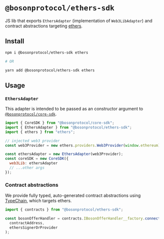 # `@bosonprotocol/ethers-sdk`

JS lib that exports `EthersAdapter` (implementation of `Web3LibAdapter`) and contract abstractions targeting [ethers](https://docs.ethers.io/v5/).

## Install

```bash
npm i @bosonprotocol/ethers-sdk ethers

# OR

yarn add @bosonprotocol/ethers-sdk ethers
```

## Usage

### `EthersAdapter`

This adapter is intended to be passed as an constructor argument to [`@bosonprotocol/core-sdk`](/packages/core-sdk/README.md).

```js
import { CoreSDK } from "@bosonprotocol/core-sdk";
import { EthersAdapter } from "@bosonprotocol/ethers-sdk";
import { ethers } from "ethers";

// injected web3 provider
const web3Provider = new ethers.providers.Web3Provider(window.ethereum);

const ethersAdapter = new EthersAdapter(web3Provider);
const coreSDK = new CoreSDK({
  web3Lib: ethersAdapter
  // ...other args
});
```

### Contract abstractions

We provide fully typed, auto-generated contract abstractions using [TypeChain](https://github.com/dethcrypto/TypeChain), which targets ethers.

```ts
import { contracts } from "@bosonprotocol/ethers-sdk";

const bosonOfferHandler = contracts.IBosonOfferHandler__factory.connect(
  contractAddress,
  ethersSignerOrProvider
);
```
